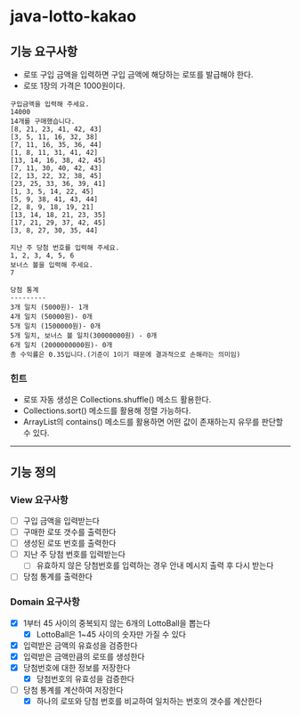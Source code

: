 # java-lotto-kakao

## 기능 요구사항
- 로또 구입 금액을 입력하면 구입 금액에 해당하는 로또를 발급해야 한다. 
- 로또 1장의 가격은 1000원이다. 
```
구입금액을 입력해 주세요.
14000
14개를 구매했습니다.
[8, 21, 23, 41, 42, 43]
[3, 5, 11, 16, 32, 38]
[7, 11, 16, 35, 36, 44]
[1, 8, 11, 31, 41, 42]
[13, 14, 16, 38, 42, 45]
[7, 11, 30, 40, 42, 43]
[2, 13, 22, 32, 38, 45]
[23, 25, 33, 36, 39, 41]
[1, 3, 5, 14, 22, 45]
[5, 9, 38, 41, 43, 44]
[2, 8, 9, 18, 19, 21]
[13, 14, 18, 21, 23, 35]
[17, 21, 29, 37, 42, 45]
[3, 8, 27, 30, 35, 44]

지난 주 당첨 번호를 입력해 주세요.
1, 2, 3, 4, 5, 6
보너스 볼을 입력해 주세요.
7

당첨 통계
---------
3개 일치 (5000원)- 1개
4개 일치 (50000원)- 0개
5개 일치 (1500000원)- 0개
5개 일치, 보너스 볼 일치(30000000원) - 0개
6개 일치 (2000000000원)- 0개
총 수익률은 0.35입니다.(기준이 1이기 때문에 결과적으로 손해라는 의미임)
```
### 힌트
- 로또 자동 생성은 Collections.shuffle() 메소드 활용한다. 
- Collections.sort() 메소드를 활용해 정렬 가능하다. 
- ArrayList의 contains() 메소드를 활용하면 어떤 값이 존재하는지 유무를 판단할 수 있다.

---

## 기능 정의

### View 요구사항
- [ ] 구입 금액을 입력받는다
- [ ] 구매한 로또 갯수를 출력한다
- [ ] 생성된 로또 번호를 출력한다
- [ ] 지난 주 당첨 번호를 입력받는다
  - [ ] 유효하지 않은 당첨번호를 입력하는 경우 안내 메시지 출력 후 다시 받는다
- [ ] 당첨 통계를 출력한다

### Domain 요구사항
- [x] 1부터 45 사이의 중복되지 않는 6개의 LottoBall을 뽑는다
  - [x] LottoBall은 1~45 사이의 숫자만 가질 수 있다
- [x] 입력받은 금액의 유효성을 검증한다
- [x] 입력받은 금액만큼의 로또를 생성한다
- [x] 당첨번호에 대한 정보를 저장한다
  - [x] 당첨번호의 유효성을 검증한다
- [ ] 당첨 통계를 계산하여 저장한다
  - [x] 하나의 로또와 당첨 번호를 비교하여 일치하는 번호의 갯수를 계산한다
